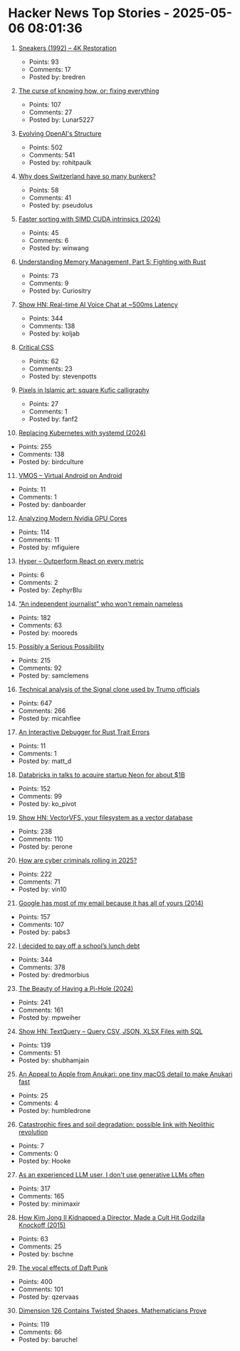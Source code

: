 # Hacker News Top Stories - 2025-05-06 08:01:36

1. [Sneakers (1992) – 4K Restoration](https://www.blu-ray.com/movies/Sneakers-Blu-ray/381411/)
   - Points: 93
   - Comments: 17
   - Posted by: bredren

2. [The curse of knowing how, or; fixing everything](https://notashelf.dev/posts/curse-of-knowing)
   - Points: 107
   - Comments: 27
   - Posted by: Lunar5227

3. [Evolving OpenAI's Structure](https://openai.com/index/evolving-our-structure/)
   - Points: 502
   - Comments: 541
   - Posted by: rohitpaulk

4. [Why does Switzerland have so many bunkers?](https://www.thedial.world/articles/news/issue-27/switzerland-civilian-bunkers)
   - Points: 58
   - Comments: 41
   - Posted by: pseudolus

5. [Faster sorting with SIMD CUDA intrinsics (2024)](https://winwang.blog/posts/bitonic-sort/)
   - Points: 45
   - Comments: 6
   - Posted by: winwang

6. [Understanding Memory Management, Part 5: Fighting with Rust](https://educatedguesswork.org/posts/memory-management-5/)
   - Points: 73
   - Comments: 9
   - Posted by: Curiositry

7. [Show HN: Real-time AI Voice Chat at ~500ms Latency](https://github.com/KoljaB/RealtimeVoiceChat)
   - Points: 344
   - Comments: 138
   - Posted by: koljab

8. [Critical CSS](https://critical-css-extractor.kigo.studio/)
   - Points: 62
   - Comments: 23
   - Posted by: stevenpotts

9. [Pixels in Islamic art: square Kufic calligraphy](https://uwithumlaut.wordpress.com/2020/07/24/pixels-in-islamic-art-square-kufic-calligraphy/)
   - Points: 27
   - Comments: 1
   - Posted by: fanf2

10. [Replacing Kubernetes with systemd (2024)](https://blog.yaakov.online/replacing-kubernetes-with-systemd/)
   - Points: 255
   - Comments: 138
   - Posted by: birdculture

11. [VMOS – Virtual Android on Android](https://www.vmos.com/)
   - Points: 11
   - Comments: 1
   - Posted by: danboarder

12. [Analyzing Modern Nvidia GPU Cores](https://arxiv.org/abs/2503.20481)
   - Points: 114
   - Comments: 11
   - Posted by: mfiguiere

13. [Hyper – Outperform React on every metric](https://nuejs.org/blog/introducing-hyper/)
   - Points: 6
   - Comments: 2
   - Posted by: ZephyrBlu

14. [“An independent journalist” who won't remain nameless](https://www.thehandbasket.co/p/independent-journalism-legacy-media-credit)
   - Points: 182
   - Comments: 63
   - Posted by: mooreds

15. [Possibly a Serious Possibility](https://kucharski.substack.com/p/possibly-a-serious-possibility)
   - Points: 215
   - Comments: 92
   - Posted by: samclemens

16. [Technical analysis of the Signal clone used by Trump officials](https://micahflee.com/tm-sgnl-the-obscure-unofficial-signal-app-mike-waltz-uses-to-text-with-trump-officials/)
   - Points: 647
   - Comments: 266
   - Posted by: micahflee

17. [An Interactive Debugger for Rust Trait Errors](https://cel.cs.brown.edu/blog/an-interactive-debugger-for-rust-trait-errors/)
   - Points: 11
   - Comments: 1
   - Posted by: matt_d

18. [Databricks in talks to acquire startup Neon for about $1B](https://www.upstartsmedia.com/p/scoop-databricks-talks-to-acquire-neon)
   - Points: 152
   - Comments: 99
   - Posted by: ko_pivot

19. [Show HN: VectorVFS, your filesystem as a vector database](https://vectorvfs.readthedocs.io/en/latest/)
   - Points: 238
   - Comments: 110
   - Posted by: perone

20. [How are cyber criminals rolling in 2025?](https://vin01.github.io/piptagole/cybcecrime/security/cybersecurity/2025/05/05/state-cyber-security.html)
   - Points: 222
   - Comments: 71
   - Posted by: vin10

21. [Google has most of my email because it has all of yours (2014)](https://mako.cc/copyrighteous/google-has-most-of-my-email-because-it-has-all-of-yours)
   - Points: 157
   - Comments: 107
   - Posted by: pabs3

22. [I decided to pay off a school’s lunch debt](https://www.huffpost.com/entry/utah-school-lunch-debt-relief-free-student-meals_n_681258fbe4b03207b5ba49fa)
   - Points: 344
   - Comments: 378
   - Posted by: dredmorbius

23. [The Beauty of Having a Pi-Hole (2024)](https://den.dev/blog/pihole/)
   - Points: 241
   - Comments: 161
   - Posted by: mpweiher

24. [Show HN: TextQuery – Query CSV, JSON, XLSX Files with SQL](https://textquery.app/)
   - Points: 139
   - Comments: 51
   - Posted by: shubhamjain

25. [An Appeal to Apple from Anukari: one tiny macOS detail to make Anukari fast](https://anukari.com/blog/devlog/an-appeal-to-apple)
   - Points: 25
   - Comments: 4
   - Posted by: humbledrone

26. [Catastrophic fires and soil degradation: possible link with Neolithic revolution](https://link.springer.com/article/10.1007/s11368-025-04021-x)
   - Points: 7
   - Comments: 0
   - Posted by: Hooke

27. [As an experienced LLM user, I don't use generative LLMs often](https://minimaxir.com/2025/05/llm-use/)
   - Points: 317
   - Comments: 165
   - Posted by: minimaxir

28. [How Kim Jong Il Kidnapped a Director, Made a Cult Hit Godzilla Knockoff (2015)](https://www.vanityfair.com/hollywood/2015/04/pulgasari-north-korea-cult-hit)
   - Points: 63
   - Comments: 25
   - Posted by: bschne

29. [The vocal effects of Daft Punk](https://bjango.com/articles/daftpunkvocaleffects/)
   - Points: 400
   - Comments: 101
   - Posted by: qzervaas

30. [Dimension 126 Contains Twisted Shapes, Mathematicians Prove](https://www.quantamagazine.org/dimension-126-contains-strangely-twisted-shapes-mathematicians-prove-20250505/)
   - Points: 119
   - Comments: 66
   - Posted by: baruchel

